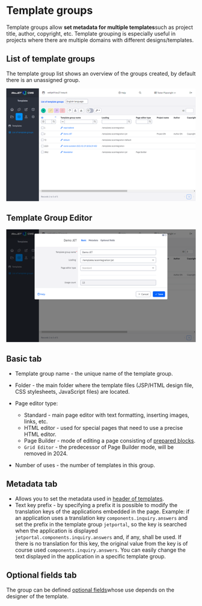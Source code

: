 # Template groups

Template groups allow **set metadata for multiple templates**such as project title, author, copyright, etc. Template grouping is especially useful in projects where there are multiple domains with different designs/templates.

## List of template groups

The template group list shows an overview of the groups created, by default there is an unassigned group.

![](temps-groups.png)

## Template Group Editor

![](temps-groups-edit.png)

## Basic tab

- Template group name - the unique name of the template group.
- Folder - the main folder where the template files (JSP/HTML design file, CSS stylesheets, JavaScript files) are located.

- Page editor type:
	- Standard - main page editor with text formatting, inserting images, links, etc.
	- HTML editor - used for special pages that need to use a precise HTML editor.
	- Page Builder - mode of editing a page consisting of [prepared blocks](../page-builder/README.md).
	- `Grid Editor` - the predecessor of Page Builder mode, will be removed in 2024.
- Number of uses - the number of templates in this group.

## Metadata tab

- Allows you to set the metadata used in [header of templates](../thymeleaf/webjet-objects.md#ninja-šablóna).
- Text key prefix - by specifying a prefix it is possible to modify the translation keys of the applications embedded in the page. Example: if an application uses a translation key `components.inquiry.answers` and set the prefix in the template group `jetportal`, so the key is searched when the application is displayed `jetportal.components.inquiry.answers` and, if any, shall be used. If there is no translation for this key, the original value from the key is of course used `components.inquiry.answers`. You can easily change the text displayed in the application in a specific template group.

## Optional fields tab

The group can be defined [optional fields](../webpages/customfields/README.md)whose use depends on the designer of the template.
